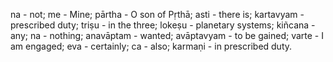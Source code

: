 na - not; me - Mine; pārtha - O son of Pṛthā; asti - there is; kartavyam - prescribed duty; triṣu - in the three; lokeṣu - planetary systems; kiñcana - any; na - nothing; anavāptam - wanted; avāptavyam - to be gained; varte - I am engaged; eva - certainly; ca - also; karmaṇi - in prescribed duty.
